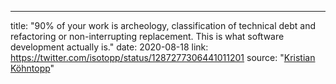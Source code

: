 ---
title: "90% of your work is archeology, classification of technical debt and refactoring or non-interrupting replacement. This is what software development actually is."
date: 2020-08-18
link: https://twitter.com/isotopp/status/1287277306441011201
source: "[Kristian Köhntopp](https://twitter.com/isotopp/status/1287277306441011201)"